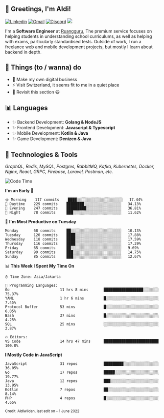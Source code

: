 <!-- Greetings -->
## 👋 Greetings, I'm Aldi!

<!-- Social Media -->
[![Linkedin](https://img.shields.io/badge/-aldiwildan-blue?style=flat&logo=Linkedin&logoColor=white)](https://www.linkedin.com/in/aldiwildan/)
[![Gmail](https://img.shields.io/badge/-aldiwild77@gmail.com-c14438?style=flat&logo=Gmail&logoColor=white)](mailto:aldiwild77@gmail.com)
[![Discord](https://img.shields.io/badge/-Chroma-5663F7?style=flat&logo=Discord&logoColor=white)](https://discord.gg/BUxraQ8)
![](https://komarev.com/ghpvc/?username=aldiwildan77&label=Visitor&color=2bbc8a)

<!-- Introduction -->
I'm a **Software Engineer** at [Ruangguru](https://ruangguru.com), The premium service focuses on helping students in understanding school curriculums, as well as helping with exams, particularly standardised tests. Outside of work, I run a freelance web and mobile development projects, but mostly I learn about backend in depth.

## 📃 Things (to / wanna) do
- 🐝 Make my own digital business
- ⚡ Visit Switzerland, it seems fit to me in a quiet place
- 🌱 Revisit this section 😆

## 📊 Languages
- ✨ Backend Development: **Golang & NodeJS**
- ✨ Frontend Development: **Javascript & Typescript**
- ✨ Mobile Development: **Kotlin & Java**
- ✨ Game Development: **Denizen & Java**

## 🔧 Technologies & Tools
*GraphQL, Redis, MySQL, Postgres, RabbitMQ, Kafka, Kubernetes, Docker, Nginx, React, GRPC, Firebase, Laravel, Postman, etc.*

<!--START_SECTION:waka-->
![Code Time](http://img.shields.io/badge/Code%20Time-779%20hrs%2029%20mins-blue)

**I'm an Early 🐤** 

```text
🌞 Morning    117 commits    ████░░░░░░░░░░░░░░░░░░░░░   17.44% 
🌆 Daytime    229 commits    ████████░░░░░░░░░░░░░░░░░   34.13% 
🌃 Evening    247 commits    █████████░░░░░░░░░░░░░░░░   36.81% 
🌙 Night      78 commits     ███░░░░░░░░░░░░░░░░░░░░░░   11.62%

```
📅 **I'm Most Productive on Tuesday** 

```text
Monday       68 commits     ██░░░░░░░░░░░░░░░░░░░░░░░   10.13% 
Tuesday      120 commits    ████░░░░░░░░░░░░░░░░░░░░░   17.88% 
Wednesday    118 commits    ████░░░░░░░░░░░░░░░░░░░░░   17.59% 
Thursday     116 commits    ████░░░░░░░░░░░░░░░░░░░░░   17.29% 
Friday       65 commits     ██░░░░░░░░░░░░░░░░░░░░░░░   9.69% 
Saturday     99 commits     ███░░░░░░░░░░░░░░░░░░░░░░   14.75% 
Sunday       85 commits     ███░░░░░░░░░░░░░░░░░░░░░░   12.67%

```


📊 **This Week I Spent My Time On** 

```text
⌚︎ Time Zone: Asia/Jakarta

💬 Programming Languages: 
Go                       11 hrs 8 mins       ██████████████████░░░░░░░   75.37% 
YAML                     1 hr 6 mins         █░░░░░░░░░░░░░░░░░░░░░░░░   7.45% 
Protocol Buffer          53 mins             █░░░░░░░░░░░░░░░░░░░░░░░░   6.05% 
Bash                     37 mins             █░░░░░░░░░░░░░░░░░░░░░░░░   4.25% 
SQL                      25 mins             ░░░░░░░░░░░░░░░░░░░░░░░░░   2.87%

🔥 Editors: 
VS Code                  14 hrs 47 mins      █████████████████████████   100.0%

```

**I Mostly Code in JavaScript** 

```text
JavaScript               31 repos            █████████░░░░░░░░░░░░░░░░   36.05% 
Go                       17 repos            █████░░░░░░░░░░░░░░░░░░░░   19.77% 
Java                     12 repos            ███░░░░░░░░░░░░░░░░░░░░░░   13.95% 
Kotlin                   7 repos             ██░░░░░░░░░░░░░░░░░░░░░░░   8.14% 
PHP                      4 repos             █░░░░░░░░░░░░░░░░░░░░░░░░   4.65%

```



<!--END_SECTION:waka-->

<sub>Credit: Aldiwildan, last edit on - 1 June 2022</sub>

